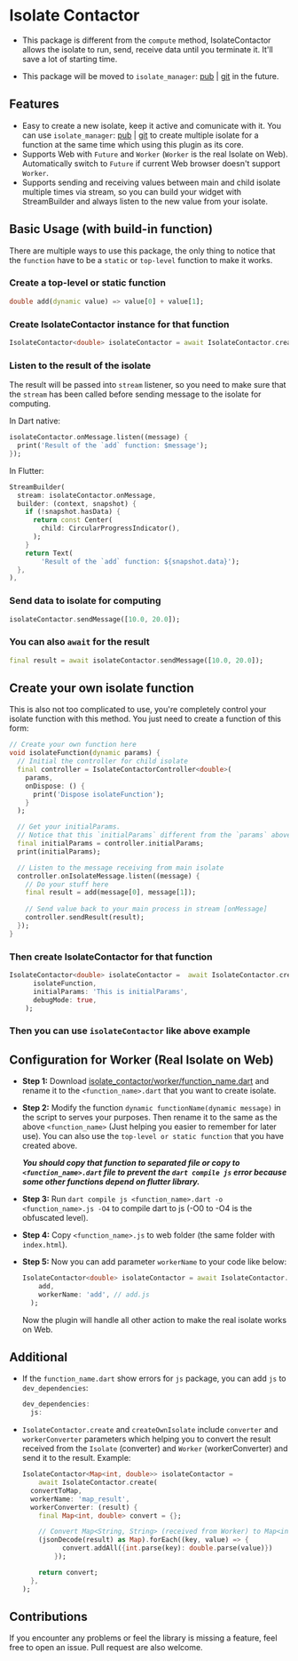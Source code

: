 # Isolate Contactor

* This package is different from the `compute` method, IsolateContactor allows the isolate to run, send, receive data until you terminate it. It'll  save a lot of starting time.

* This package will be moved to `isolate_manager`: [pub](https://pub.dev/packages/isolate_manager) | [git](https://github.com/vursin/isolate_manager) in the future.

## Features

* Easy to create a new isolate, keep it active and comunicate with it. You can use `isolate_manager`: [pub](https://pub.dev/packages/isolate_manager) | [git](https://github.com/vursin/isolate_manager) to create multiple isolate for a function at the same time which using this plugin as its core.
* Supports Web with `Future` and `Worker` (`Worker` is the real Isolate on Web). Automatically switch to `Future` if current Web browser doesn't support `Worker`.
* Supports sending and receiving values between main and child isolate multiple times via stream, so you can build your widget with StreamBuilder and always listen to the new value from your isolate.

## Basic Usage (with build-in function)

There are multiple ways to use this package, the only thing to notice that the `function` have to be a `static` or `top-level` function to make it works.

### Create a top-level or static function

``` dart
double add(dynamic value) => value[0] + value[1];
```

### Create IsolateContactor instance for that function

``` dart
IsolateContactor<double> isolateContactor = await IsolateContactor.create(add);
```

### Listen to the result of the isolate

The result will be passed into `stream` listener, so you need to make sure that the `stream` has been called before sending message to the isolate for computing.

In Dart native:

``` dart
isolateContactor.onMessage.listen((message) {
  print('Result of the `add` function: $message');
});
```

In Flutter:

``` dart
StreamBuilder(
  stream: isolateContactor.onMessage,
  builder: (context, snapshot) {
    if (!snapshot.hasData) {
      return const Center(
        child: CircularProgressIndicator(),
      );
    }
    return Text(
        'Result of the `add` function: ${snapshot.data}');
  },
),
```

### Send data to isolate for computing

``` dart
isolateContactor.sendMessage([10.0, 20.0]);
```

### You can also `await` for the result

``` dart
final result = await isolateContactor.sendMessage([10.0, 20.0]);
```

## Create your own isolate function

This is also not too complicated to use, you're completely control your isolate function with this method.
You just need to create a function of this form:

``` dart
// Create your own function here
void isolateFunction(dynamic params) {
  // Initial the controller for child isolate
  final controller = IsolateContactorController<double>(
    params, 
    onDispose: () {
      print('Dispose isolateFunction');
    }
  );

  // Get your initialParams.
  // Notice that this `initialParams` different from the `params` above.
  final initialParams = controller.initialParams;
  print(initialParams);

  // Listen to the message receiving from main isolate
  controller.onIsolateMessage.listen((message) {
    // Do your stuff here
    final result = add(message[0], message[1]);
    
    // Send value back to your main process in stream [onMessage]
    controller.sendResult(result);
  });
}
```

### Then create IsolateContactor for that function

``` dart
IsolateContactor<double> isolateContactor =  await IsolateContactor.createOwnIsolate(
      isolateFunction,
      initialParams: 'This is initialParams',
      debugMode: true,
    );
```

### Then you can use `isolateContactor` like above example

## Configuration for Worker (Real Isolate on Web)

* **Step 1:** Download [isolate_contactor/worker/function_name.dart](https://raw.githubusercontent.com/vursin/isolate_contactor/main/worker/function_name.dart) and rename it to the `<function_name>.dart` that you want to create isolate.
* **Step 2:** Modify the function `dynamic functionName(dynamic message)` in the script to serves your purposes. Then rename it to the same as the above `<function_name>` (Just helping you easier to remember for later use). You can also use the `top-level or static function` that you have created above.

  ***You should copy that function to separated file or copy to `<function_name>.dart` file to prevent the `dart compile js` error because some other functions depend on flutter library.***

* **Step 3:** Run `dart compile js <function_name>.dart -o <function_name>.js -O4` to compile dart to js (-O0 to -O4 is the obfuscated level).
* **Step 4:** Copy `<function_name>.js` to web folder (the same folder with `index.html`).
* **Step 5:** Now you can add parameter `workerName` to your code like below:

  ``` dart
  IsolateContactor<double> isolateContactor = await IsolateContactor.create(
      add,
      workerName: 'add', // add.js
    );
  ```

  Now the plugin will handle all other action to make the real isolate works on Web.

## Additional

* If the `function_name.dart` show errors for `js` package, you can add `js` to `dev_dependencies`:
  
  ``` dart
  dev_dependencies:
    js:
  ```

* `IsolateContactor.create` and `createOwnIsolate` include `converter` and `workerConverter` parameters which helping you to convert the result received from the `Isolate` (converter) and `Worker` (workerConverter) and send it to the result. Example:

  ``` dart
  IsolateContactor<Map<int, double>> isolateContactor =
      await IsolateContactor.create(
    convertToMap,
    workerName: 'map_result',
    workerConverter: (result) {
      final Map<int, double> convert = {};

      // Convert Map<String, String> (received from Worker) to Map<int, double>
      (jsonDecode(result) as Map).forEach((key, value) => {
            convert.addAll({int.parse(key): double.parse(value)})
          });

      return convert;
    },
  );
  ```

## Contributions

If you encounter any problems or feel the library is missing a feature, feel free to open an issue. Pull request are also welcome.
